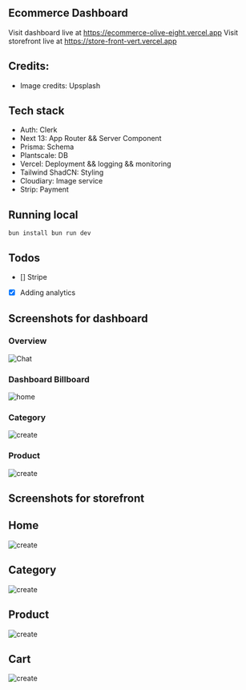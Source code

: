 ## Ecommerce Dashboard

Visit dashboard live at https://ecommerce-olive-eight.vercel.app
Visit storefront live at https://store-front-vert.vercel.app

## Credits:

- Image credits: Upsplash

## Tech stack

- Auth: Clerk
- Next 13: App Router && Server Component
- Prisma: Schema
- Plantscale: DB
- Vercel: Deployment && logging && monitoring
- Tailwind ShadCN: Styling
- Cloudiary: Image service
- Strip: Payment

## Running local

`bun install
bun run dev`

## Todos

- [] Stripe
- [x] Adding analytics

## Screenshots for dashboard

### Overview

![Chat](public/dashboard-overview.png)

### Dashboard Billboard

![home](public/dashboard-billboard.png)

### Category

![create](public/dashboard-category.png)

### Product

![create](public/dashboard-product-add.png)

## Screenshots for storefront

## Home

![create](public/store-home.png)

## Category

![create](public/store-category-home.png)

## Product

![create](public/store-product.png)

## Cart

![create](public/store-cart.png)
